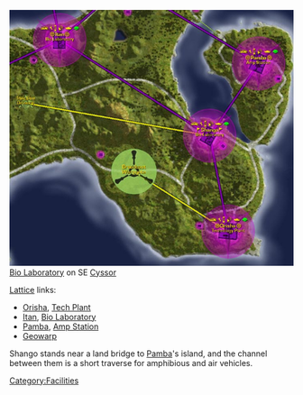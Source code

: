 ![](images/Shango_Map.jpg "fig:Shango_Map.jpg") [Bio
Laboratory](Bio_Laboratory.md "wikilink") on SE [Cyssor](Cyssor.md "wikilink")

[Lattice](Lattice.md "wikilink") links:

- [Orisha](Orisha.md "wikilink"), [Tech Plant](Tech_Plant.md "wikilink")
- [Itan](Itan.md "wikilink"), [Bio Laboratory](Bio_Laboratory.md "wikilink")
- [Pamba](Pamba.md "wikilink"), [Amp Station](Amp_Station.md "wikilink")
- [Geowarp](Geowarp.md "wikilink")

Shango stands near a land bridge to [Pamba](Pamba.md "wikilink")'s island,
and the channel between them is a short traverse for amphibious and air
vehicles.

[Category:Facilities](Category:Facilities.md "wikilink")
